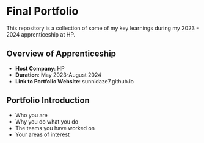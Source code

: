 # Final Portfolio

This repository is a collection of some of my key learnings during my 2023 - 2024 apprenticeship at HP.

## Overview of Apprenticeship
- **Host Company**: HP
- **Duration**: May 2023-August 2024
- **Link to Portfolio Website**: sunnidaze7.github.io

## Portfolio Introduction
- Who you are
- Why you do what you do
- The teams you have worked on
- Your areas of interest
